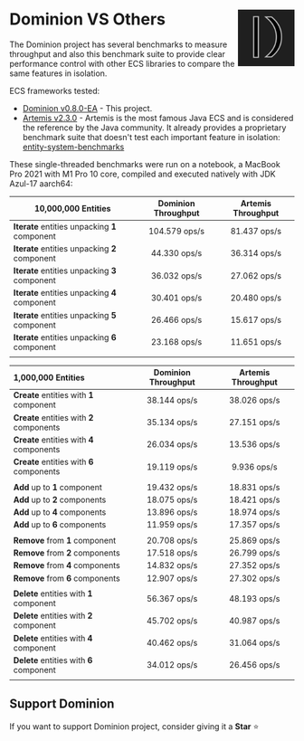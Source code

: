 # <img src="https://raw.githubusercontent.com/dominion-dev/dominion-dev.github.io/main/dominion-logo-square.png" align="right" width="100"> Dominion VS Others

The Dominion project has several benchmarks to measure throughput and also this benchmark suite to provide clear
performance control with other ECS libraries to compare the same features in isolation.

ECS frameworks tested:

* [Dominion v0.8.0-EA](https://github.com/dominion-dev/dominion-ecs-java) - This project.
* [Artemis v2.3.0](https://github.com/junkdog/artemis-odb) - Artemis is the most famous Java ECS and is considered the
  reference by the Java community. It already provides a proprietary benchmark suite that doesn't test each important
  feature in isolation: [entity-system-benchmarks](https://github.com/junkdog/entity-system-benchmarks)

These single-threaded benchmarks were run on a notebook, a MacBook Pro 2021 with M1 Pro 10 core, compiled and executed
natively with JDK Azul-17 aarch64:

| 10,000,000 Entities                            | Dominion Throughput | Artemis Throughput |
|------------------------------------------------|:-------------------:|:------------------:|
| **Iterate** entities unpacking **1** component |    104.579 ops/s    |    81.437 ops/s    |
| **Iterate** entities unpacking **2** component |    44.330 ops/s     |    36.314 ops/s    |
| **Iterate** entities unpacking **3** component |    36.032 ops/s     |    27.062 ops/s    |
| **Iterate** entities unpacking **4** component |    30.401 ops/s     |    20.480 ops/s    |
| **Iterate** entities unpacking **5** component |    26.466 ops/s     |    15.617 ops/s    |
| **Iterate** entities unpacking **6** component |    23.168 ops/s     |    11.651 ops/s    |
|                                                |                     |                    |

| 1,000,000 Entities                        | Dominion Throughput | Artemis Throughput |
|:------------------------------------------|:-------------------:|:------------------:|
| **Create** entities with **1** component  |    38.144 ops/s     |    38.026 ops/s    |
| **Create** entities with **2** components |    35.134 ops/s     |    27.151 ops/s    |
| **Create** entities with **4** components |    26.034 ops/s     |    13.536 ops/s    |
| **Create** entities with **6** components |    19.119 ops/s     |    9.936 ops/s     |
|                                           |                     |                    |
| **Add** up to **1** component             |    19.432 ops/s     |    18.831 ops/s    |
| **Add** up to **2** components            |    18.075 ops/s     |    18.421 ops/s    |
| **Add** up to **4** components            |    13.896 ops/s     |    18.974 ops/s    |
| **Add** up to **6** components            |    11.959 ops/s     |    17.357 ops/s    |
|                                           |                     |                    |
| **Remove** from **1** component           |    20.708 ops/s     |    25.869 ops/s    |
| **Remove** from **2** components          |    17.518 ops/s     |    26.799 ops/s    |
| **Remove** from **4** components          |    14.832 ops/s     |    27.352 ops/s    |
| **Remove** from **6** components          |    12.907 ops/s     |    27.302 ops/s    |
|                                           |                     |                    |
| **Delete** entities with **1** component  |    56.367 ops/s     |    48.193 ops/s    |
| **Delete** entities with **2** component  |    45.702 ops/s     |    40.987 ops/s    |
| **Delete** entities with **4** component  |    40.462 ops/s     |    31.064 ops/s    |
| **Delete** entities with **6** component  |    34.012 ops/s     |    26.456 ops/s    |
|                                           |                     |                    |

## Support Dominion

If you want to support Dominion project, consider giving it a **Star** ⭐️

